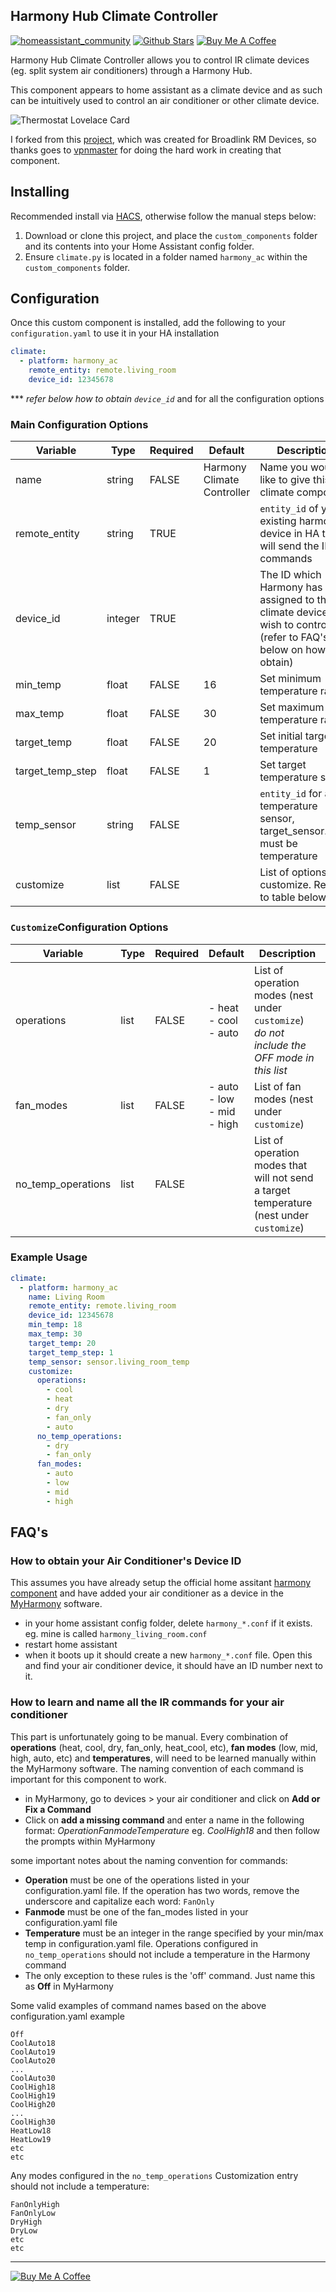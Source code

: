 

## Harmony Hub Climate Controller

[![homeassistant_community](https://img.shields.io/badge/HA%20community-forum-brightgreen)](https://community.home-assistant.io/t/harmony-hub-climate-component-for-a-c-integration/76793) [![Github Stars](https://img.shields.io/github/stars/so3n/HA_harmony_climate_component)](https://github.com/so3n/HA_harmony_climate_component) 
[![Buy Me A Coffee](https://www.buymeacoffee.com/assets/img/custom_images/orange_img.png)](https://www.buymeacoffee.com/so3n)

Harmony Hub Climate Controller allows you to control IR climate devices (eg. split system air conditioners) through a Harmony Hub. 

This component appears to home assistant as a climate device and as such can be intuitively used to control an air conditioner or other climate device.

![Thermostat Lovelace Card](https://raw.githubusercontent.com/so3n/HA_harmony_climate_component/master/img/thermostat_card.png)

I forked from this [project](https://github.com/vpnmaster/homeassistant-custom-components), which was created for Broadlink RM Devices, so thanks goes to [vpnmaster](https://github.com/vpnmaster) for doing the hard work in creating that component.

## Installing

Recommended install via [HACS](https://hacs.xyz/), otherwise follow the manual steps below:
1. Download or clone this project, and place the `custom_components` folder and its contents into your Home Assistant config folder.
2. Ensure `climate.py` is located in a folder named `harmony_ac` within the `custom_components` folder.


## Configuration
Once this custom component is installed, add the following to your `configuration.yaml` to use it in your HA installation

```yaml
climate:
  - platform: harmony_ac
    remote_entity: remote.living_room
    device_id: 12345678
```
*** _refer below how to obtain `device_id`_ and for all the configuration options

### Main Configuration Options
 
|Variable        |Type   |Required|Default                   |Description                                                                                                            |
|----------------|-------|--------|--------------------------|-----------------------------------------------------------------------------------------------------------------------|
|name            |string |FALSE   |Harmony Climate Controller|Name you would like to give this climate component                                                                     |
|remote_entity   |string |TRUE    |                          |`entity_id` of your existing harmony device in HA that will send the IR commands                                       |
|device_id       |integer|TRUE    |                          |The ID which Harmony has assigned to the climate device you wish to control<br/>(refer to FAQ's below on how to obtain)|
|min_temp        |float  |FALSE   |16                        |Set minimum temperature range                                                                                          |
|max_temp        |float  |FALSE   |30                        |Set maximum temperature range                                                                                          |
|target_temp     |float  |FALSE   |20                        |Set initial target temperature                                                                                         |
|target_temp_step|float  |FALSE   |1                         |Set target temperature step                                                                                            |
|temp_sensor     |string |FALSE   |                          |`entity_id` for a temperature sensor, target_sensor.state must be temperature                                          |
|customize       |list   |FALSE   |                          |List of options to customize. Refer to table below                                                                     |

### `Customize`Configuration Options

|Variable           |Type|Required|Default                              |Description                                                                                                             |
|-------------------|----|--------|-------------------------------------|------------------------------------------------------------------------------------------------------------------------|
|operations         |list|FALSE   |- heat<br/>- cool<br/>- auto         |List of operation modes (nest under `customize`)<br/>_do not include the OFF mode in this list_                         |
|fan_modes          |list|FALSE   |- auto<br/>- low<br/>- mid<br/>- high|List of fan modes (nest under `customize`)                                                                             |
|no_temp_operations |list|FALSE   |                                     |List of operation modes that will not send a target temperature (nest under `customize`)

### Example Usage
```yaml
climate:
  - platform: harmony_ac
    name: Living Room
    remote_entity: remote.living_room
    device_id: 12345678
    min_temp: 18
    max_temp: 30
    target_temp: 20
    target_temp_step: 1
    temp_sensor: sensor.living_room_temp
    customize:
      operations:
        - cool
        - heat
        - dry
        - fan_only
        - auto
      no_temp_operations:
        - dry
        - fan_only
      fan_modes:
        - auto
        - low
        - mid
        - high
```

## FAQ's

### How to obtain your Air Conditioner's Device ID
This assumes you have already setup the official home assitant [harmony component](https://www.home-assistant.io/components/remote.harmony/) and have added your air conditioner as a device in the [MyHarmony](https://www.myharmony.com) software.
* in your home assistant config folder, delete `harmony_*.conf` if it exists. eg. mine is called `harmony_living_room.conf`
* restart home assistant
* when it boots up it should create a new `harmony_*.conf` file. Open this and find your air conditioner device, it should have an ID number next to it.

### How to learn and name all the IR commands for your air conditioner
This part is unfortunately going to be manual. Every combination of **operations** (heat, cool, dry, fan_only, heat_cool, etc), **fan modes** (low, mid, high, auto, etc) and **temperatures**, will need to be learned manually within the MyHarmony software. The naming convention of each command is important for this component to work.

* in MyHarmony, go to devices > your air conditioner and click on **Add or Fix a Command**
* Click on **add a missing command** and enter a name in the following format: *OperationFanmodeTemperature* eg. *CoolHigh18* and then follow the prompts within MyHarmony
    
some important notes about the naming convention for commands:
* **Operation** must be one of the operations listed in your configuration.yaml file. If the operation has two words, remove the underscore and capitalize each word: `FanOnly`
* **Fanmode** must be one of the fan_modes listed in your configuration.yaml file
* **Temperature** must be an integer in the range specified by your min/max temp in configuration.yaml file. Operations configured in `no_temp_operations` should not include a temperature in the Harmony command
* The only exception to these rules is the 'off' command. Just name this as **Off** in MyHarmony

Some valid examples of command names based on the above configuration.yaml example
```
Off
CoolAuto18
CoolAuto19
CoolAuto20
...
CoolAuto30
CoolHigh18
CoolHigh19
CoolHigh20
...
CoolHigh30
HeatLow18
HeatLow19
etc
etc
```

Any modes configured in the `no_temp_operations` Customization entry should not include a temperature:
```
FanOnlyHigh
FanOnlyLow
DryHigh
DryLow
etc
etc 
```

<hr/>

[![Buy Me A Coffee](https://www.buymeacoffee.com/assets/img/custom_images/orange_img.png)](https://www.buymeacoffee.com/so3n)

